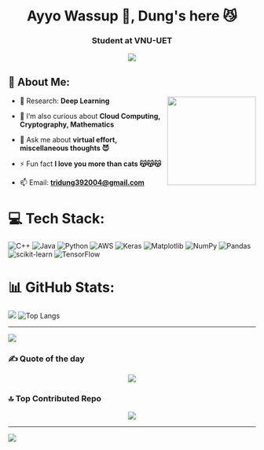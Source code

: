 <h1 align="center">Ayyo Wassup 🤟, Dung's here 😼</h1>
<h3 align="center">Student at VNU-UET</h3>
<p align="center">
  <a href="https://github.com/DenverCoder1/readme-typing-svg"><img src="https://readme-typing-svg.herokuapp.com?font=Time+New+Roman&color=cyan&size=25&center=true&vCenter=true&width=600&height=100&lines=Do+Tri+Dung..&hearts;;Love+to+learn+new+stuffs..<3"></a>
</p>

## 💫 About Me:
<img align="right" height="180" src="https://i.pinimg.com/originals/85/be/94/85be94350b6cefd78140c8c8232c75e5.gif"  />

- 🐬 Research: **Deep Learning**

- 🌱 I’m also curious about **Cloud Computing, Cryptography, Mathematics**

- 💬 Ask me about **virtual effort, miscellaneous thoughts 😈**

- ⚡ Fun fact **I love you more than cats 😽😽😽**

- 📫 Email: **tridung392004@gmail.com**


# 💻 Tech Stack:
![C++](https://img.shields.io/badge/c++-%2300599C.svg?style=for-the-badge&logo=c%2B%2B&logoColor=white) ![Java](https://img.shields.io/badge/java-%23ED8B00.svg?style=for-the-badge&logo=openjdk&logoColor=white) ![Python](https://img.shields.io/badge/python-3670A0?style=for-the-badge&logo=python&logoColor=ffdd54) ![AWS](https://img.shields.io/badge/AWS-%23FF9900.svg?style=for-the-badge&logo=amazon-aws&logoColor=white) ![Keras](https://img.shields.io/badge/Keras-%23D00000.svg?style=for-the-badge&logo=Keras&logoColor=white) ![Matplotlib](https://img.shields.io/badge/Matplotlib-%23ffffff.svg?style=for-the-badge&logo=Matplotlib&logoColor=black) ![NumPy](https://img.shields.io/badge/numpy-%23013243.svg?style=for-the-badge&logo=numpy&logoColor=white) ![Pandas](https://img.shields.io/badge/pandas-%23150458.svg?style=for-the-badge&logo=pandas&logoColor=white) ![scikit-learn](https://img.shields.io/badge/scikit--learn-%23F7931E.svg?style=for-the-badge&logo=scikit-learn&logoColor=white) ![TensorFlow](https://img.shields.io/badge/TensorFlow-%23FF6F00.svg?style=for-the-badge&logo=TensorFlow&logoColor=white)
# 📊 GitHub Stats:
![](https://github-readme-stats.vercel.app/api?username=10udCryp7&theme=dark&hide_border=false&include_all_commits=true&count_private=true)
![Top Langs](https://github-readme-stats.vercel.app/api/top-langs/?username=10udCryp7&size_weight=0.5&count_weight=0.5&layout=compact&theme=dark) </br>

---
[![](https://visitcount.itsvg.in/api?id=10udCryp7&icon=0&color=0)](https://visitcount.itsvg.in)

### ✍️ Quote of the day
<div align="center">
  <img src="https://quotes-github-readme.vercel.app/api?type=horizontal&theme=radical"  />
</div>

### 🔝 Top Contributed Repo

<div align="center">
  <img src="https://github-contributor-stats.vercel.app/api?username=10udCryp7&limit=5&theme=dark&combine_all_yearly_contributions=true"  />
</div>

---
[![](https://visitcount.itsvg.in/api?id=10udCryp7&icon=0&color=0)](https://visitcount.itsvg.in)

<!-- Proudly created with GPRM ( https://gprm.itsvg.in ) -->
